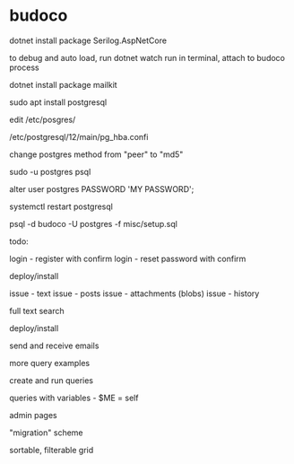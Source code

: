 # budoco
dotnet install package Serilog.AspNetCore

to debug and auto load,
run dotnet watch run in terminal, attach to budoco process

dotnet install package mailkit

sudo apt install postgresql

edit /etc/posgres/

/etc/postgresql/12/main/pg_hba.confi

change postgres method from "peer" to "md5"

sudo -u postgres psql

alter user postgres PASSWORD 'MY PASSWORD';

systemctl restart postgresql

psql -d budoco -U postgres -f misc/setup.sql


todo:

login - register with confirm
login - reset password with confirm

deploy/install

issue - text
issue - posts
issue - attachments (blobs)
issue - history

full text search

deploy/install

send and receive emails

more query examples

create and run queries

queries with variables - $ME = self

admin pages

"migration" scheme

sortable, filterable grid

